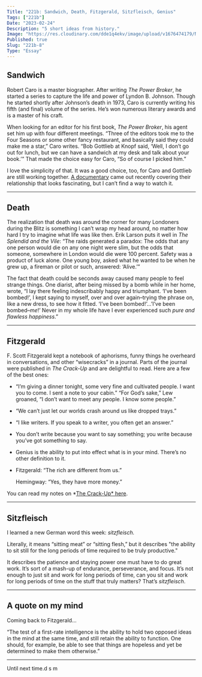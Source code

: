 ```yaml
---
Title: "221b: Sandwich, Death, Fitzgerald, Sitzfleisch, Genius"
Tags: ["221b"]
Date: "2023-02-24"
Description: "5 short ideas from history."
Image: "https://res.cloudinary.com/dde1q4ekv/image/upload/v1676474179/Nut_Expo02_copy_2_zryyaa.jpg"
Published: true
Slug: "221b-8"
Type: "Essay"
---
```

## Sandwich

Robert Caro is a master biographer. After writing *The Power Broker*, he started a series to capture the life and power of Lyndon B. Johnson. Though he started shortly after Johnson’s death in 1973, Caro is currently writing his fifth (and final) volume of the series. He’s won numerous literary awards and is a master of his craft.

When looking for an editor for his first book, *The Power Broker*, his agent set him up with four different meetings. “Three of the editors took me to the Four Seasons or some other fancy restaurant, and basically said they could make me a star,” Caro writes. “Bob Gottlieb at Knopf said, ‘Well, I don’t go out for lunch, but we can have a sandwich at my desk and talk about your book.’” That made the choice easy for Caro, “So of course I picked him.”

I love the simplicity of that. It was a good choice, too, for Caro and Gottlieb are still working together. [A documentary](https://www.sonyclassics.com/film/turneverypage/) came out recently covering their relationship that looks fascinating, but I can’t find a way to watch it.

---

## Death

The realization that death was around the corner for many Londoners during the Blitz is something I can’t wrap my head around, no matter how hard I try to imagine what life was like then. Erik Larson puts it well in *The Splendid and the Vile*: “The raids generated a paradox: The odds that any one person would die on any one night were slim, but the odds that someone, somewhere in London would die were 100 percent. Safety was a product of luck alone. One young boy, asked what he wanted to be when he grew up, a fireman or pilot or such, answered: ‘Alive.’”

The fact that death could be seconds away caused many people to feel strange things. One diarist, after being missed by a bomb while in her home, wrote, “I lay there feeling indescribably happy and triumphant. ‘I’ve been bombed!’, I kept saying to myself, over and over again–trying the phrase on, like a new dress, to see how it fitted. ‘I’ve been bombed!’…’I’ve been bombed–*me*!’ Never in my whole life have I ever experienced such *pure and flawless happiness*.”

---

## Fitzgerald

F. Scott Fitzgerald kept a notebook of aphorisms, funny things he overheard in conversations, and other “wisecracks” in a journal. Parts of the journal were published in *The Crack-Up* and are delightful to read. Here are a few of the best ones:

- “I’m giving a dinner tonight, some very fine and cultivated people. I want you to come. I sent a note to your cabin.” “For God’s sake,” Lew groaned, “I don’t want to meet any people. I know some people.”
- “We can’t just let our worlds crash around us like dropped trays.”
- “I like writers. If you speak to a writer, you often get an answer.”
- You don’t write because you want to say something; you write because you’ve got something to say.
- Genius is the ability to put into effect what is in your mind. There’s no other definition to it.
- Fitzgerald: “The rich are different from us.”
    
    Hemingway: “Yes, they have more money.”
    

You can read my notes on *[The Crack-Up* here](https://www.dltn.io/posts/the-crack-up-by-f-scott-fitzgerald).

---

## Sitzfleisch

I learned a new German word this week: *sitzfleisch.*

Literally, it means “sitting meat” or “sitting flesh,” but it describes "the ability to sit still for the long periods of time required to be truly productive."

It describes the patience and staying power one must have to do great work. It’s sort of a mash-up of endurance, perseverance, and focus. It’s not enough to just sit and work for long periods of time, can you sit and work for long periods of time on the stuff that truly matters? That’s *sitzfleisch*.

---

## A quote on my mind

Coming back to Fitzgerald…

“The test of a first-rate intelligence is the ability to hold two opposed ideas in the mind at the same time, and still retain the ability to function. One should, for example, be able to see that things are hopeless and yet be determined to make them otherwise.”

---

Until next time.d s m